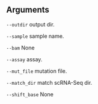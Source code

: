 

## Arguments
`--outdir` output dir.

`--sample` sample name.

`--bam` None

`--assay` assay.

`--mut_file` mutation file.

`--match_dir` match scRNA-Seq dir.

`--shift_base` None

